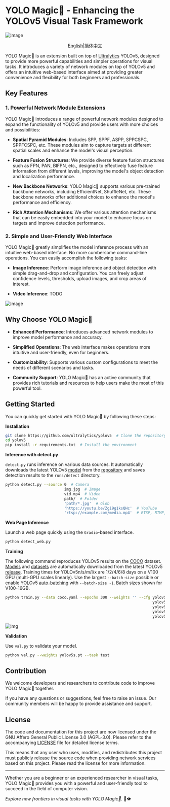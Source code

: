 # YOLO Magic🚀 - Enhancing the YOLOv5 Visual Task Framework

![image](https://github.com/WangQvQ/Yolov5_Magic/assets/58406737/621ae72b-1856-4e49-b5af-1d28b8c3d384)
<div align="center">
  
[English](README.en-EN.md)|[简体中文](README.md)<br>

</div>

  
YOLO Magic🚀 is an extension built on top of [Ultralytics](https://ultralytics.com) YOLOv5, designed to provide more powerful capabilities and simpler operations for visual tasks. It introduces a variety of network modules on top of YOLOv5 and offers an intuitive web-based interface aimed at providing greater convenience and flexibility for both beginners and professionals.

## Key Features

### 1. Powerful Network Module Extensions

YOLO Magic🚀 introduces a range of powerful network modules designed to expand the functionality of YOLOv5 and provide users with more choices and possibilities:

- **Spatial Pyramid Modules**: Includes SPP, SPPF, ASPP, SPPCSPC, SPPFCSPC, etc. These modules aim to capture targets at different spatial scales and enhance the model's visual perception.

- **Feature Fusion Structures**: We provide diverse feature fusion structures such as FPN, PAN, BIFPN, etc., designed to effectively fuse feature information from different levels, improving the model's object detection and localization performance.

- **New Backbone Networks**: YOLO Magic🚀 supports various pre-trained backbone networks, including EfficientNet, ShuffleNet, etc. These backbone networks offer additional choices to enhance the model's performance and efficiency.

- **Rich Attention Mechanisms**: We offer various attention mechanisms that can be easily embedded into your model to enhance focus on targets and improve detection performance.

### 2. Simple and User-Friendly Web Interface

YOLO Magic🚀 greatly simplifies the model inference process with an intuitive web-based interface. No more cumbersome command-line operations. You can easily accomplish the following tasks:

- **Image Inference**: Perform image inference and object detection with simple drag-and-drop and configuration. You can freely adjust confidence levels, thresholds, upload images, and crop areas of interest.

- **Video Inference**: TODO

![image](https://github.com/WangQvQ/Yolov5_Magic/assets/58406737/3402e5c3-d4f2-4182-b805-160ff319aa58)

## Why Choose YOLO Magic🚀

- **Enhanced Performance**: Introduces advanced network modules to improve model performance and accuracy.

- **Simplified Operations**: The web interface makes operations more intuitive and user-friendly, even for beginners.

- **Customizability**: Supports various custom configurations to meet the needs of different scenarios and tasks.

- **Community Support**: YOLO Magic🚀 has an active community that provides rich tutorials and resources to help users make the most of this powerful tool.

## Getting Started

You can quickly get started with YOLO Magic🚀 by following these steps:

**Installation**

```bash
git clone https://github.com/ultralytics/yolov5  # Clone the repository
cd yolov5
pip install -r requirements.txt  # Install the environment
```

**Inference with detect.py**

`detect.py` runs inference on various data sources. It automatically downloads the latest YOLOv5 [model](https://github.com/ultralytics/yolov5/tree/master/models) from the [repository](https://github.com/ultralytics/yolov5/releases) and saves detection results to the `runs/detect` directory.

```bash
python detect.py --source 0  # Camera
                          img.jpg  # Image
                          vid.mp4  # Video
                          path/  # Folder
                          'path/*.jpg'  # Glob
                          'https://youtu.be/Zgi9g1ksQHc'  # YouTube
                          'rtsp://example.com/media.mp4'  # RTSP, RTMP, HTTP
```

**Web Page Inference**

Launch a web page quickly using the `Gradio`-based interface.

```bash
python detect_web.py
```

**Training**

The following command reproduces YOLOv5 results on the [COCO](https://github.com/ultralytics/yolov5/blob/master/data/scripts/get_coco.sh) dataset. [Models](https://github.com/ultralytics/yolov5/tree/master/models) and [datasets](https://github.com/ultralytics/yolov5/tree/master/data) are automatically downloaded from the latest YOLOv5 [release](https://github.com/ultralytics/yolov5/releases). Training times for YOLOv5n/s/m/l/x are 1/2/4/6/8 days on a V100 GPU (multi-GPU scales linearly). Use the largest `--batch-size` possible or enable YOLOv5 [auto-batching](https://github.com/ultralytics/yolov5/pull/5092) with `--batch-size -1`. Batch sizes shown for V100-16GB.

```bash
python train.py --data coco.yaml --epochs 300 --weights '' --cfg yolov5n.yaml  --batch-size 128
                                                                 yolov5s                    64
                                                                 yolov5m                    40
                                                                 yolov5l                    24
                                                                 yolov5x                    16
```

![img](https://user-images.githubusercontent.com/26833433/90222759-949d8800-ddc1-11ea-9fa1-1c97eed2b963.png)

**Validation**

Use `val.py` to validate your model.

```bash
python val.py --weights yolov5s.pt --task test
```

## Contribution

We welcome developers and researchers to contribute code to improve YOLO Magic🚀 together.

If you have any questions or suggestions, feel free to raise an issue. Our community members will be happy to provide assistance and support.

## License

The code and documentation for this project are now licensed under the GNU Affero General Public License 3.0 (AGPL-3.0). Please refer to the accompanying [LICENSE](LICENSE) file for detailed license terms.

This means that any user who uses, modifies, and redistributes this project must publicly release the source code when providing network services based on this project. Please read the license for more information.

---

Whether you are a beginner or an experienced researcher in visual tasks, YOLO Magic🚀 provides you with a powerful and user-friendly tool to succeed in the field of computer vision.

*Explore new frontiers in visual tasks with YOLO Magic🚀.* 🌟👁️
